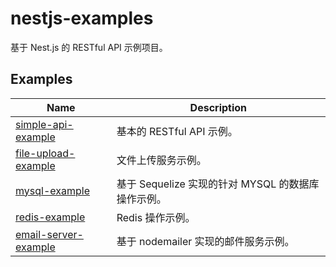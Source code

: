 # nestjs-examples

基于 Nest.js 的 RESTful API 示例项目。

## Examples

| Name                                                     | Description                                        |
| -------------------------------------------------------- | -------------------------------------------------- |
| [simple-api-example](./examples/simple-api-example/)     | 基本的 RESTful API 示例。                          |
| [file-upload-example](./examples/file-upload-example/)   | 文件上传服务示例。                                 |
| [mysql-example](./examples/mysql-example/)               | 基于 Sequelize 实现的针对 MYSQL 的数据库操作示例。 |
| [redis-example](./examples/redis-example/)               | Redis 操作示例。                                   |
| [email-server-example](./examples/email-server-example/) | 基于 nodemailer 实现的邮件服务示例。               |
